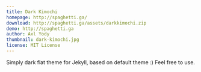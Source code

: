 ```yaml
---
title: Dark Kimochi
homepage: http://spaghetti.ga/
download: http://spaghetti.ga/assets/darkkimochi.zip
demo: http://spaghetti.ga
author: Axl Yody
thumbnail: dark-kimochi.jpg
license: MIT License
---
```


Simply dark flat theme for Jekyll, based on default theme :) Feel free
to use.
